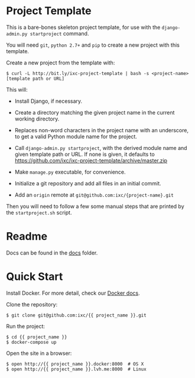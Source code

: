 # Project Template

This is a bare-bones skeleton project template, for use with the
`django-admin.py startproject` command.

You will need `git`, `python 2.7+` and `pip` to create a new project with this
template.

Create a new project from the template with:

    $ curl -L http://bit.ly/ixc-project-template | bash -s <project-name> [template path or URL]

This will:

  * Install Django, if necessary.

  * Create a directory matching the given project name in the current working
    directory.

  * Replaces non-word characters in the project name with an underscore, to get
    a valid Python module name for the project.

  * Call `django-admin.py startproject`, with the derived module name and given
    template path or URL. If none is given, it defaults to
    https://github.com/ixc/ixc-project-template/archive/master.zip

  * Make `manage.py` executable, for convenience.

  * Initialize a git repository and add all files in an initial commit.

  * Add an `origin` remote at `git@github.com:ixc/{project-name}.git`

Then you will need to follow a few some manual steps that are printed by the
`startproject.sh` script.

# Readme

Docs can be found in the [docs](docs/index.md) folder.

# Quick Start

Install Docker. For more detail, check our [Docker docs].

Clone the repository:

    $ git clone git@github.com:ixc/{{ project_name }}.git

Run the project:

    $ cd {{ project_name }}
    $ docker-compose up

Open the site in a browser:

    $ open http://{{ project_name }}.docker:8000  # OS X
    $ open http://{{ project_name }}.lvh.me:8000  # Linux

[Docker docs]: docker.md
